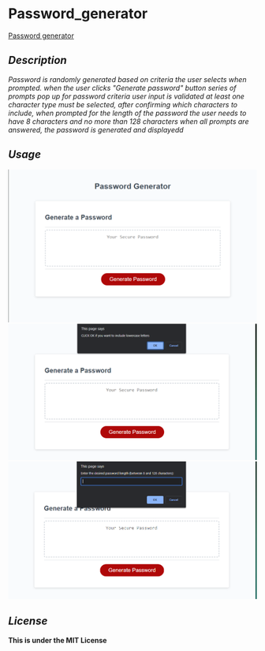 # Password_generator

[Password generator](https://sharktank3800.github.io/password_generator/)

## ***Description***

*Password is randomly generated based on criteria the user selects when prompted.
when the user clicks *"Generate password"* button series of prompts pop up for password criteria user input is validated
at least one character type must be selected, after confirming which characters to include, 
when prompted for the length of the password the user needs to have 8 characters and no more than 128 characters
when all prompts are answered, the password is generated and displayedd*

## ***Usage***
![Alt text](assets/first-view.png)
![Alt text](assets/third-view.png)
![Alt text](assets/second-view.png)


## ***License***

**This is under the MIT License**